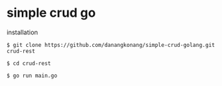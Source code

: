 # simple crud go


installation

```
$ git clone https://github.com/danangkonang/simple-crud-golang.git crud-rest

$ cd crud-rest

$ go run main.go
```
